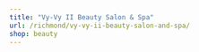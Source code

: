 ```yaml
---
title: "Vy-Vy II Beauty Salon & Spa"
url: /richmond/vy-vy-ii-beauty-salon-and-spa/
shop: beauty
---
```

